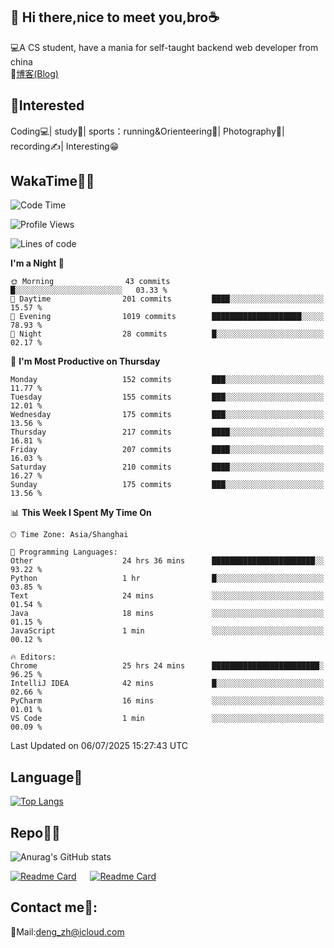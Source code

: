 👋 Hi there,nice to meet you,bro☕
---
💻A CS student, have a mania for self-taught backend web developer from china   
📌[博客(Blog)](https://github.com/HealUP/MyBlog)

 <!-- waka-box start -->
 <!-- waka-box end -->
 
🧲**Interested**
--
Coding💻| study📖| sports：running&Orienteering🏃‍| Photography📸| recording✍️| Interesting😁

WakaTime👨‍💻
---
<!--START_SECTION:waka-->
![Code Time](http://img.shields.io/badge/Code%20Time-3%2C232%20hrs%2034%20mins-blue)

![Profile Views](http://img.shields.io/badge/Profile%20Views-0-blue)

![Lines of code](https://img.shields.io/badge/From%20Hello%20World%20I%27ve%20Written-205.1%20thousand%20lines%20of%20code-blue)

**I'm a Night 🦉** 

```text
🌞 Morning                43 commits          █░░░░░░░░░░░░░░░░░░░░░░░░   03.33 % 
🌆 Daytime                201 commits         ████░░░░░░░░░░░░░░░░░░░░░   15.57 % 
🌃 Evening                1019 commits        ████████████████████░░░░░   78.93 % 
🌙 Night                  28 commits          █░░░░░░░░░░░░░░░░░░░░░░░░   02.17 % 
```
📅 **I'm Most Productive on Thursday** 

```text
Monday                   152 commits         ███░░░░░░░░░░░░░░░░░░░░░░   11.77 % 
Tuesday                  155 commits         ███░░░░░░░░░░░░░░░░░░░░░░   12.01 % 
Wednesday                175 commits         ███░░░░░░░░░░░░░░░░░░░░░░   13.56 % 
Thursday                 217 commits         ████░░░░░░░░░░░░░░░░░░░░░   16.81 % 
Friday                   207 commits         ████░░░░░░░░░░░░░░░░░░░░░   16.03 % 
Saturday                 210 commits         ████░░░░░░░░░░░░░░░░░░░░░   16.27 % 
Sunday                   175 commits         ███░░░░░░░░░░░░░░░░░░░░░░   13.56 % 
```


📊 **This Week I Spent My Time On** 

```text
🕑︎ Time Zone: Asia/Shanghai

💬 Programming Languages: 
Other                    24 hrs 36 mins      ███████████████████████░░   93.22 % 
Python                   1 hr                █░░░░░░░░░░░░░░░░░░░░░░░░   03.85 % 
Text                     24 mins             ░░░░░░░░░░░░░░░░░░░░░░░░░   01.54 % 
Java                     18 mins             ░░░░░░░░░░░░░░░░░░░░░░░░░   01.15 % 
JavaScript               1 min               ░░░░░░░░░░░░░░░░░░░░░░░░░   00.12 % 

🔥 Editors: 
Chrome                   25 hrs 24 mins      ████████████████████████░   96.25 % 
IntelliJ IDEA            42 mins             █░░░░░░░░░░░░░░░░░░░░░░░░   02.66 % 
PyCharm                  16 mins             ░░░░░░░░░░░░░░░░░░░░░░░░░   01.01 % 
VS Code                  1 min               ░░░░░░░░░░░░░░░░░░░░░░░░░   00.09 % 
```


 Last Updated on 06/07/2025 15:27:43 UTC
<!--END_SECTION:waka-->

Language🚀
---
[![Top Langs](https://github-readme-stats.vercel.app/api/top-langs/?username=HealUP&layout=compact&hide_border=true)](https://github.com/HealUP)

Repo🧑‍💻
---
![Anurag's GitHub stats](https://github-readme-stats.vercel.app/api?username=HealUP&count_private=true&show_icons=true&theme=gruvbox&hide_border=true) 

[![Readme Card](https://github-readme-stats.vercel.app/api/pin/?username=HealUP&repo=InternetEy&theme=transparent)](https://github.com/HealUP/InternetEy) &emsp;
[![Readme Card](https://github-readme-stats.vercel.app/api/pin/?username=HealUP&repo=CampusExperience&theme=transparent)](https://github.com/HealUP/CampusExperience)


Contact me📱:
---
📮Mail:deng_zh@icloud.com  
